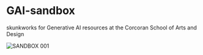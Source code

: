# GAI-sandbox
skunkworks for Generative AI resources at the Corcoran School of Arts and Design

![SANDBOX 001](https://github.com/user-attachments/assets/aef5798c-58bb-4d28-8749-3af21180ff80)

